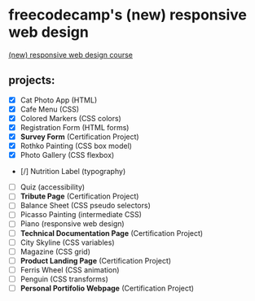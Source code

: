 # freecodecamp's (new) responsive web design

[(new) responsive web design course](https://www.freecodecamp.org/learn/2022/responsive-web-design)

## projects:
- [X] Cat Photo App (HTML)
- [X] Cafe Menu (CSS)
- [X] Colored Markers (CSS colors)
- [X] Registration Form (HTML forms)
- [X] **Survey Form** (Certification Project)
- [X] Rothko Painting (CSS box model)
- [X] Photo Gallery (CSS flexbox)
- [/] Nutrition Label (typography)
- [ ] Quiz (accessibility)
- [ ] **Tribute Page** (Certification Project)
- [ ] Balance Sheet (CSS pseudo selectors)
- [ ] Picasso Painting (intermediate CSS)
- [ ] Piano (responsive web design)
- [ ] **Technical Documentation Page** (Certification Project)
- [ ] City Skyline (CSS variables)
- [ ] Magazine (CSS grid)
- [ ] **Product Landing Page** (Certification Project)
- [ ] Ferris Wheel (CSS animation)
- [ ] Penguin (CSS transforms)
- [ ] **Personal Portifolio Webpage** (Certification Project)

